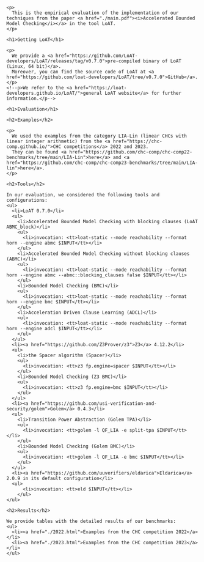 <html>
  <head>
    <meta http-equiv="Content-Type" content="text/html;charset=utf-8" >
    <title>Accelerated Bounded Model Checking</title>
    <style>
      table, th, td {border: 1px solid black;}
      td {text-align: center;}
      p {text-align: justify;}
    </style>
  </head>
  <body>

    <p>
      This is the empirical evaluation of the implementation of our techniques from the paper <a href="./main.pdf"><i>Accelerated Bounded Model Checking</i></a> in the tool LoAT.
    </p>

    <h1>Getting LoAT</h1>

    <p>
      We provide a <a href="https://github.com/LoAT-developers/LoAT/releases/tag/v0.7.0">pre-compiled binary of LoAT (Linux, 64 bit)</a>.
      Moreover, you can find the source code of LoAT at <a href="https://github.com/loat-developers/LoAT/tree/v0.7.0">GitHub</a>.
    </p>
    <!--p>We refer to the <a href="https://loat-developers.github.io/LoAT/">general LoAT website</a> for further information.</p-->

    <h1>Evaluation</h1>

    <h2>Examples</h2>

    <p>
      We used the examples from the category LIA-Lin (linear CHCs with linear integer arithmetic) from the <a href="https://chc-comp.github.io/">CHC competitions</a> 2022 and 2023.
      They can be found <a href="https://github.com/chc-comp/chc-comp22-benchmarks/tree/main/LIA-Lin">here</a> and <a href="https://github.com/chc-comp/chc-comp23-benchmarks/tree/main/LIA-lin">here</a>.
    </p>

    <h2>Tools</h2>

    In our evaluation, we considered the following tools and configurations:
    <ul>
      <li>LoAT 0.7.0</li>
      <ul>
        <li>Accelerated Bounded Model Checking with blocking clauses (LoAT ABMC_block)</li>
        <ul>
          <li>invocation: <tt>loat-static --mode reachability --format horn --engine abmc $INPUT</tt></li>
        </ul>
        <li>Accelerated Bounded Model Checking without blocking clauses (ABMC)</li>
        <ul>
          <li>invocation: <tt>loat-static --mode reachability --format horn --engine abmc --abmc::blocking_clauses false $INPUT</tt></li>
        </ul>
        <li>Bounded Model Checking (BMC)</li>
        <ul>
          <li>invocation: <tt>loat-static --mode reachability --format horn --engine bmc $INPUT</tt></li>
        </ul>
        <li>Acceleration Driven Clause Learning (ADCL)</li>
        <ul>
          <li>invocation: <tt>loat-static --mode reachability --format horn --engine adcl $INPUT</tt></li>
        </ul>
      </ul>
      <li><a href="https://github.com/Z3Prover/z3">Z3</a> 4.12.2</li>
      <ul>
        <li>the Spacer algorithm (Spacer)</li>
        <ul>
          <li>invocation: <tt>z3 fp.engine=spacer $INPUT</tt></li>
        </ul>
        <li>Bounded Model Checking (Z3 BMC)</li>
        <ul>
          <li>invocation: <tt>z3 fp.engine=bmc $INPUT</tt></li>
        </ul>
      </ul>
      <li><a href="https://github.com/usi-verification-and-security/golem">Golem</a> 0.4.3</li>
      <ul>
        <li>Transition Power Abstraction (Golem TPA)</li>
        <ul>
          <li>invocation: <tt>golem -l QF_LIA -e split-tpa $INPUT</tt></li>
        </ul>
        <li>Bounded Model Checking (Golem BMC)</li>
        <ul>
          <li>invocation: <tt>golem -l QF_LIA -e bmc $INPUT</tt></li>
        </ul>
      </ul>
      <li><a href="https://github.com/uuverifiers/eldarica">Eldarica</a> 2.0.9 in its default configuration</li>
      <ul>
          <li>invocation: <tt>eld $INPUT</tt></li>
        </ul>
    </ul>

    <h2>Results</h2>

    We provide tables with the detailed results of our benchmarks:
    <ul>
      <li><a href="./2022.html">Examples from the CHC competition 2022</a></li>
      <li><a href="./2023.html">Examples from the CHC competition 2023</a></li>
    </ul>

  </body>
</html>
